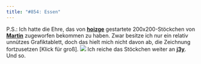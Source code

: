 ```yaml
---
title: "#854: Essen"
---
```

 
P.S.:
Ich hatte die Ehre, das von <a href="http://www.hoizge.de/2007/12/30/stoeckchen-und-chat/"><strong>hoizge</strong></a> gestartete 200x200-Stöckchen von <a href="http://blog.visuellegedanken.de/"><strong>Martin</strong></a> zugeworfen bekommen zu haben. Zwar besitze ich nur ein relativ unnützes Grafiktablett, doch das hielt mich nicht davon ab, die Zeichnung fortzusetzen [Klick für groß].
<a href="http://www.fonflatter.de/bilder/2008_01_21_stoeckchen.jpg"><img src="http://www.fonflatter.de/bilder/2008_01_21_stoeckchen_s.jpg"></a>
Ich reiche das Stöckchen weiter an <a href="http://www.j3y.de/"><strong>j3y</strong></a>.
Und so.

